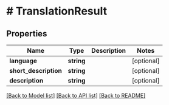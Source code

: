 # # TranslationResult

## Properties

Name | Type | Description | Notes
------------ | ------------- | ------------- | -------------
**language** | **string** |  | [optional]
**short_description** | **string** |  | [optional]
**description** | **string** |  | [optional]

[[Back to Model list]](../../README.md#models) [[Back to API list]](../../README.md#endpoints) [[Back to README]](../../README.md)
